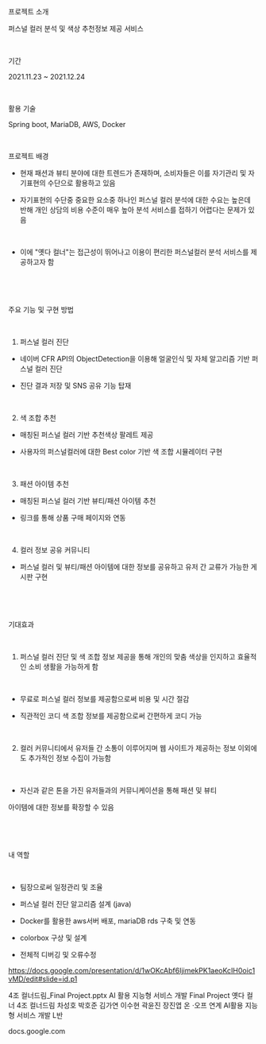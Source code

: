 프로젝트 소개

퍼스널 컬러 분석 및 색상 추천정보 제공 서비스

​

기간

2021.11.23 ~ 2021.12.24

​

활용 기술

Spring boot, MariaDB, AWS, Docker

​

프로젝트 배경


 

- 현재 패션과 뷰티 분야에 대한 트렌드가 존재하며, 소비자들은 이를 자기관리 및 자기표현의 수단으로 활용하고 있음


 

- 자기표현의 수단중 중요한 요소중 하나인 퍼스널 컬러 분석에 대한 수요는 높은데 반해 개인 상담의 비용 수준이 매우 높아 분석 서비스를 접하기 어렵다는 문제가 있음

​

- 이에 "옛다 컬너"는 접근성이 뛰어나고 이용이 편리한 퍼스널컬러 분석 서비스를 제공하고자 함

​

​

주요 기능 및 구현 방법

​

1. 퍼스널 컬러 진단

- 네이버 CFR API의 ObjectDetection을 이용해 얼굴인식 및 자체 알고리즘 기반 퍼스널 컬러 진단

- 진단 결과 저장 및 SNS 공유 기능 탑재

​

2. 색 조합 추천

- 매칭된 퍼스널 컬러 기반 추천색상 팔레트 제공

- 사용자의 퍼스널컬러에 대한 Best color 기반 색 조합 시뮬레이터 구현

​

3. 패션 아이템 추천

- 매칭된 퍼스널 컬러 기반 뷰티/패션 아이템 추천

- 링크를 통해 상품 구매 페이지와 연동

​

4. 컬러 정보 공유 커뮤니티

- 퍼스널 컬러 및 뷰티/패션 아이템에 대한 정보를 공유하고 유저 간 교류가 가능한 게시판 구현

​

​

기대효과

​

1. 퍼스널 컬러 진단 및 색 조합 정보 제공을 통해 개인의 맞춤 색상을 인지하고 효율적인 소비 생활을 가능하게 함

​

- 무료로 퍼스널 컬러 정보를 제공함으로써 비용 및 시간 절감

- 직관적인 코디 색 조합 정보를 제공함으로써 간편하게 코디 가능

​

2. 컬러 커뮤니티에서 유저들 간 소통이 이루어지며 웹 사이트가 제공하는 정보 이외에도 추가적인 정보 수집이 가능함

​

- 자신과 같은 톤을 가진 유저들과의 커뮤니케이션을 통해 패션 및 뷰티

아이템에 대한 정보를 확장할 수 있음

​

​

내 역할

​

- 팀장으로써 일정관리 및 조율

- 퍼스널 컬러 진단 알고리즘 설계 (java)

- Docker를 활용한 aws서버 배포, mariaDB rds 구축 및 연동

- colorbox 구상 및 설계

- 전체적 디버깅 및 오류수정

https://docs.google.com/presentation/d/1wOKcAbf6IjimekPK1aeoKcIH0oic1vMD/edit#slide=id.p1


4조 컬너드림_Final Project.pptx
AI 활용 지능형 서비스 개발 Final Project 옛다 컬너 4조 컬너드림 차성호 박호준 김가연 이수현 곽윤진 장진엽 온 ·오프 연계 AI활용 지능형 서비스 개발 L반

docs.google.com

​
